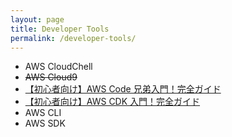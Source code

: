 ```yaml
---
layout: page
title: Developer Tools
permalink: /developer-tools/
---
```


- AWS CloudChell
- ~~AWS Cloud9~~
- <a href="../codexx-overview/index.html#0" target="_blank">【初心者向け】AWS Code 兄弟入門！完全ガイド</a>
- <a href="../cdk-overview/index.html#0" target="_blank">【初心者向け】AWS CDK 入門！完全ガイド</a>
- AWS CLI
- AWS SDK
